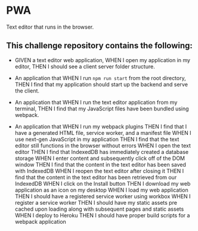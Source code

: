 # PWA
Text editor that runs in the browser.

## This challenge repository contains the following:

* GIVEN a text editor web application, WHEN I open my application in my editor, THEN I should see a client server folder structure.

* An application that WHEN I run `npm run start` from the root directory, THEN I find that my application should start up the backend and serve the client.

* An application that WHEN I run the text editor application from my terminal, THEN I find that my JavaScript files have been bundled using webpack.

* An application that WHEN I run my webpack plugins
THEN I find that I have a generated HTML file, service worker, and a manifest file
WHEN I use next-gen JavaScript in my application
THEN I find that the text editor still functions in the browser without errors
WHEN I open the text editor
THEN I find that IndexedDB has immediately created a database storage
WHEN I enter content and subsequently click off of the DOM window
THEN I find that the content in the text editor has been saved with IndexedDB
WHEN I reopen the text editor after closing it
THEN I find that the content in the text editor has been retrieved from our IndexedDB
WHEN I click on the Install button
THEN I download my web application as an icon on my desktop
WHEN I load my web application
THEN I should have a registered service worker using workbox
WHEN I register a service worker
THEN I should have my static assets pre cached upon loading along with subsequent pages and static assets
WHEN I deploy to Heroku
THEN I should have proper build scripts for a webpack application